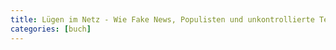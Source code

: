 ```yaml
---
title: Lügen im Netz - Wie Fake News, Populisten und unkontrollierte Technik uns manipulieren von Ingrid Brodnig
categories: [buch]
---
```

